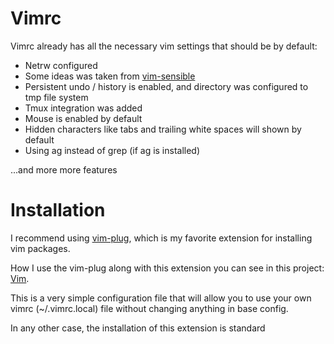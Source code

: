 # Vimrc

Vimrc already has all the necessary vim settings that should be by default:

* Netrw configured
* Some ideas was taken from [vim-sensible](https://github.com/tpope/vim-sensible)
* Persistent undo / history is enabled, and directory was configured to tmp file system
* Tmux integration was added
* Mouse is enabled by default
* Hidden characters like tabs and trailing white spaces will shown by default
* Using ag instead of grep (if ag is installed)

...and more more features

# Installation

I recommend using [vim-plug](https://github.com/junegunn/vim-plug), which is my favorite extension for installing vim packages.

How I use the vim-plug along with this extension you can see in this project: [Vim](https://github.com/aliev/vim).

This is a very simple configuration file that will allow you to use your own vimrc (~/.vimrc.local) file without changing anything in base config.

In any other case, the installation of this extension is standard
